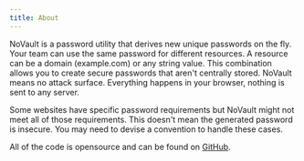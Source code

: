 ```yaml
---
title: About
---
```


NoVault is a password utility that derives new unique passwords on the
fly. Your team can use the same password for different resources. A
resource can be a domain (example.com) or any string value. This
combination allows you to create secure passwords that aren't centrally
stored. NoVault means no attack surface. Everything happens in your browser,
nothing is sent to any server.

Some websites have specific password requirements but
NoVault might not meet all of those requirements. This
doesn't mean the generated password is insecure. You may
need to devise a convention to handle these cases.

All of the code is opensource and can be found on <a href="https://github.com/levidurfee/novault/" target="_BLANK">GitHub</a>.
